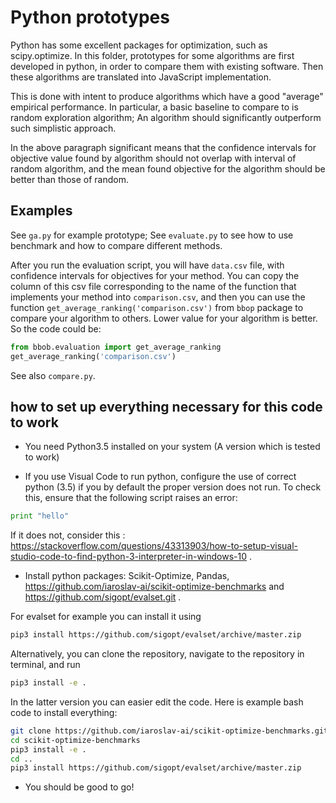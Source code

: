 # Python prototypes

Python has some excellent packages for optimization, such as scipy.optimize. In this folder, prototypes for some algorithms are first developed in python, in order to compare them with existing software. Then these algorithms are translated into JavaScript implementation. 

This is done with intent to produce algorithms which have a good "average" empirical performance. In particular, a basic baseline to compare to is random exploration algorithm; An algorithm should significantly outperform such simplistic approach.

In the above paragraph significant means that the confidence intervals for objective value found by algorithm should not overlap with interval of random algorithm, and the mean found objective for the algorithm should be better than those of random.

## Examples

See `ga.py` for example prototype; See `evaluate.py` to see how to use benchmark and how to compare different methods.

After you run the evaluation script, you will have `data.csv` file, with confidence intervals for objectives for your method. You can copy the column of this csv file corresponding to the name of the function that implements your method into `comparison.csv`, and then you can use the function `get_average_ranking('comparison.csv')` from `bbop` package to compare your algorithm to others. Lower value for your algorithm is better. So the code could be:

```python
from bbob.evaluation import get_average_ranking
get_average_ranking('comparison.csv')
```

See also `compare.py`.


## how to set up everything necessary for this code to work

* You need Python3.5 installed on your system (A version which is tested to work)

* If you use Visual Code to run python, configure the use of correct python (3.5) if you by default the proper version does not run. To check this, ensure that the following script raises an error:

```python
print "hello"
```

If it does not, consider this : https://stackoverflow.com/questions/43313903/how-to-setup-visual-studio-code-to-find-python-3-interpreter-in-windows-10 .

* Install python packages: Scikit-Optimize, Pandas, https://github.com/iaroslav-ai/scikit-optimize-benchmarks and https://github.com/sigopt/evalset.git .

For evalset for example you can install it using 

```bash 
pip3 install https://github.com/sigopt/evalset/archive/master.zip
```

Alternatively, you can clone the repository, navigate to the repository in terminal, and run 

```bash
pip3 install -e .
```

In the latter version you can easier edit the code.
Here is example bash code to install everything:
```bash
git clone https://github.com/iaroslav-ai/scikit-optimize-benchmarks.git
cd scikit-optimize-benchmarks
pip3 install -e .
cd ..
pip3 install https://github.com/sigopt/evalset/archive/master.zip
```

* You should be good to go!